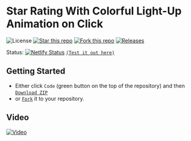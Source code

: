 # Star Rating With Colorful Light-Up Animation on Click

![License](https://img.shields.io/npm/l/css-star-rating.svg) 
[![Star this repo](https://badgen.net/github/stars/blank-yt/Star-Rating-With-Colorful-Light-Up-Animation-on-Click)](https://github.com/blank-yt/Star-Rating-With-Colorful-Light-Up-Animation-on-Click/stargazers/)
[![Fork this repo](https://badgen.net/github/forks/blank-yt/Star-Rating-With-Colorful-Light-Up-Animation-on-Click)](https://github.com/blank-yt/Star-Rating-With-Colorful-Light-Up-Animation-on-Click/fork/)
[![Releases](https://img.shields.io/github/downloads/blank-yt/Star-Rating-With-Colorful-Light-Up-Animation-on-Click/total.svg)](https://github.com/blank-yt/Star-Rating-With-Colorful-Light-Up-Animation-on-Click/archive/refs/tags/Release.zip)

Status: [![Netlify Status](https://api.netlify.com/api/v1/badges/90742cd0-9b4a-4919-bac6-721610fd079b/deploy-status)](https://elegant-kheer-58f282.netlify.app/) [`(Test it out here)`](https://elegant-kheer-58f282.netlify.app/)

## Getting Started
- Either click `Code` (green button on the top of the repository) and then [`Download ZIP`](https://github.com/blank-yt/Star-Rating-With-Colorful-Light-Up-Animation-on-Click/archive/refs/tags/Release.zip)
- or [`Fork`](https://github.com/blank-yt/Star-Rating-With-Colorful-Light-Up-Animation-on-Click/fork) it to your repository.

## Video
[![Video](https://img.youtube.com/vi/ObCXSs6taMw/0.jpg)](https://www.youtube.com/watch?v=ObCXSs6taMw)
